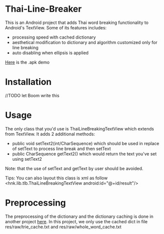 Thai-Line-Breaker
=================
This is an Android project that adds Thai word breaking functionality to Android's TextView. Some of its features includes:
- processing speed with cached dictionary
- aesthetical modification to dictionary and algorithm customized only for line breaking
- auto disabling when ellipsis is applied

[Here](https://github.com/heartnetkung/Thai-Line-Breaker/blob/master/ThaiLineBreaker/download/ThaiLineBreaker.apk?raw=true) is the .apk demo 

Installation
============
//TODO let Boom write this

Usage
=====
The only class that you'd use is ThaiLineBreakingTextView which extends from TextView. It adds 2 additional methods:
- public void setText2(int/CharSequence) which should be used in replace of setText to process line break and then setText
- public CharSequence getText2() which would return the text you've set using setText2

Note: that the use of setText and getText by user should be avoided.

Tips: You can also layout this class is xml as follow <hnk.lib.tlb.ThaiLineBreakingTextView
            android:id="@+id/result"/>

Preprocessing
=============
The preprocessing of the dictionary and the dictionary caching is done in another project [here](https://github.com/heartnetkung/LexCleaner-for-Thai-Line-Breaker). In this project, we only use the cached dict in file res/raw/trie_cache.txt 
and res/raw/whole_word_cache.txt
